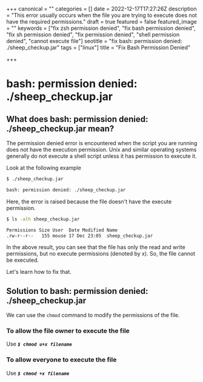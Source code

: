 +++
canonical = ""
categories = []
date = 2022-12-17T17:27:26Z
description = "This error usually occurs when the file you are trying to execute does not have the required permissions."
draft = true
featured = false
featured_image = ""
keywords = ["fix zsh permission denied", "fix bash permission denied", "fix sh permission denied", "fix permission denied", "shell permission denied", "cannot execute file"]
seotitle = "fix bash: permission denied: ./sheep_checkup.jar"
tags = ["linux"]
title = "Fix Bash Permission Denied"

+++
# bash: permission denied: ./sheep_checkup.jar

## What does bash: permission denied: ./sheep_checkup.jar mean?

The permission denied error is encountered when the script you are running does not have the execution permission. Unix and similar operating systems generally do not execute a shell script unless it has permission to execute it.

Look at the following example

```bash
$ ./sheep_checkup.jar

bash: permission denied: ./sheep_checkup.jar
```

Here, the error is raised because the file doesn't have the execute permission.

```bash
$ ls -alh sheep_checkup.jar

Permissions Size User  Date Modified Name
.rw-r--r--   155 mouse 17 Dec 23:05  sheep_checkup.jar
```

In the above result, you can see that the file has only the read and write permissions, but no execute permissions (denoted by x). So, the file cannot be executed.

Let's learn how to fix that.

## Solution to bash: permission denied: ./sheep_checkup.jar

We can use the `chmod` command to modify the permissions of the file.

### To allow the file owner to execute the file

Use **_`$ chmod u+x filename`_**

### To allow everyone to execute the file

Use **_`$ chmod +x filename`_**